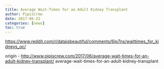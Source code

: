 ```yaml
---
title: Average Wait-Times for an Adult Kidney Transplant
author: PipisCrew
date: 2017-06-22
categories: [news]
toc: true
---
```


https://www.reddit.com/r/dataisbeautiful/comments/6ip7ns/waittimes_for_kidneys_oc/

origin - http://www.pipiscrew.com/2017/06/average-wait-times-for-an-adult-kidney-transplant/ average-wait-times-for-an-adult-kidney-transplant